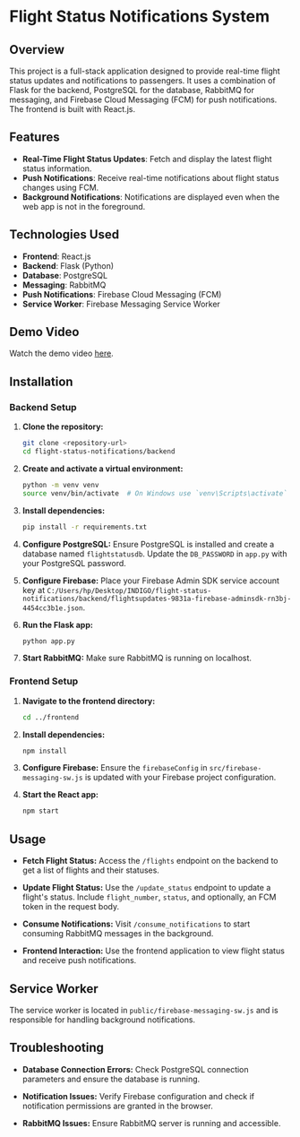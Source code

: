 # Flight Status Notifications System

## Overview
This project is a full-stack application designed to provide real-time flight status updates and notifications to passengers. It uses a combination of Flask for the backend, PostgreSQL for the database, RabbitMQ for messaging, and Firebase Cloud Messaging (FCM) for push notifications. The frontend is built with React.js.

## Features
- **Real-Time Flight Status Updates**: Fetch and display the latest flight status information.
- **Push Notifications**: Receive real-time notifications about flight status changes using FCM.
- **Background Notifications**: Notifications are displayed even when the web app is not in the foreground.

## Technologies Used
- **Frontend**: React.js
- **Backend**: Flask (Python)
- **Database**: PostgreSQL
- **Messaging**: RabbitMQ
- **Push Notifications**: Firebase Cloud Messaging (FCM)
- **Service Worker**: Firebase Messaging Service Worker

## Demo Video
Watch the demo video [here](https://www.youtube.com/watch?v=oXTyY2w_c0Y).

## Installation

### Backend Setup
1. **Clone the repository:**
    ```bash
    git clone <repository-url>
    cd flight-status-notifications/backend
    ```

2. **Create and activate a virtual environment:**
    ```bash
    python -m venv venv
    source venv/bin/activate  # On Windows use `venv\Scripts\activate`
    ```

3. **Install dependencies:**
    ```bash
    pip install -r requirements.txt
    ```

4. **Configure PostgreSQL:**
    Ensure PostgreSQL is installed and create a database named `flightstatusdb`. Update the `DB_PASSWORD` in `app.py` with your PostgreSQL password.

5. **Configure Firebase:**
    Place your Firebase Admin SDK service account key at `C:/Users/hp/Desktop/INDIGO/flight-status-notifications/backend/flightsupdates-9831a-firebase-adminsdk-rn3bj-4454cc3b1e.json`.

6. **Run the Flask app:**
    ```bash
    python app.py
    ```

7. **Start RabbitMQ:**
    Make sure RabbitMQ is running on localhost.

### Frontend Setup
1. **Navigate to the frontend directory:**
    ```bash
    cd ../frontend
    ```

2. **Install dependencies:**
    ```bash
    npm install
    ```

3. **Configure Firebase:**
    Ensure the `firebaseConfig` in `src/firebase-messaging-sw.js` is updated with your Firebase project configuration.

4. **Start the React app:**
    ```bash
    npm start
    ```

## Usage
- **Fetch Flight Status:**
    Access the `/flights` endpoint on the backend to get a list of flights and their statuses.

- **Update Flight Status:**
    Use the `/update_status` endpoint to update a flight's status. Include `flight_number`, `status`, and optionally, an FCM token in the request body.

- **Consume Notifications:**
    Visit `/consume_notifications` to start consuming RabbitMQ messages in the background.

- **Frontend Interaction:**
    Use the frontend application to view flight status and receive push notifications.

## Service Worker
The service worker is located in `public/firebase-messaging-sw.js` and is responsible for handling background notifications.

## Troubleshooting
- **Database Connection Errors:**
    Check PostgreSQL connection parameters and ensure the database is running.

- **Notification Issues:**
    Verify Firebase configuration and check if notification permissions are granted in the browser.

- **RabbitMQ Issues:**
    Ensure RabbitMQ server is running and accessible.
